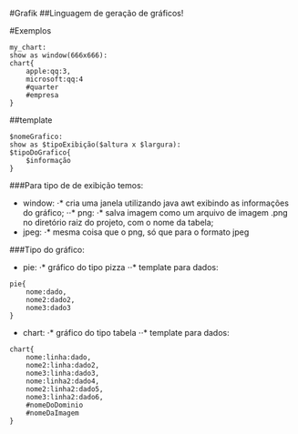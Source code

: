 #Grafik
##Linguagem de geração de gráficos!

#Exemplos
```
my_chart:
show as window(666x666):
chart{
    apple:qq:3,
    microsoft:qq:4
    #quarter
    #empresa
}
```

##template
```
$nomeGrafico:
show as $tipoExibição($altura x $largura):
$tipoDoGrafico{
    $informação
}
```
###Para tipo de de exibição temos:
* window:
⋅* cria uma janela utilizando java awt exibindo as informações do gráfico;
⋅⋅* png:
⋅* salva imagem como um arquivo de imagem .png no diretório raiz do projeto, com o nome da tabela;
* jpeg:
⋅* mesma coisa que o png, só que para o formato jpeg

###Tipo do gráfico:
* pie:
⋅* gráfico do tipo pizza
⋅⋅* template para dados:
```
pie{
    nome:dado,
    nome2:dado2,
    nome3:dado3
}
```

* chart:
⋅* gráfico do tipo tabela
⋅⋅* template para dados:

```
chart{
    nome:linha:dado,
    nome2:linha:dado2,
    nome3:linha:dado3,
    nome:linha2:dado4,
    nome2:linha2:dado5,
    nome3:linha2:dado6,
    #nomeDoDominio
    #nomeDaImagem
}
```
